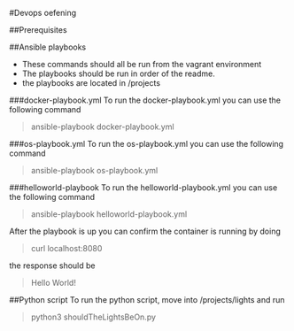 #Devops oefening

##Prerequisites

##Ansible playbooks
- These commands should all be run from the vagrant environment
- The playbooks should be run in order of the readme.
- the playbooks are located in /projects

###docker-playbook.yml
To run the docker-playbook.yml you can use the following command
>ansible-playbook docker-playbook.yml

###os-playbook.yml
To run the os-playbook.yml you can use the following command
>ansible-playbook os-playbook.yml

###helloworld-playbook
To run the helloworld-playbook.yml you can use the following command
>ansible-playbook helloworld-playbook.yml

After the playbook is up you can confirm the container is running by doing
>curl localhost:8080

the response should be
>Hello World!

##Python script
To run the python script, move into /projects/lights and run
>python3 shouldTheLightsBeOn.py